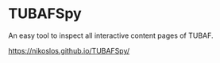 # TUBAFSpy
An easy tool to inspect all interactive content pages of TUBAF.

https://nikoslos.github.io/TUBAFSpy/
